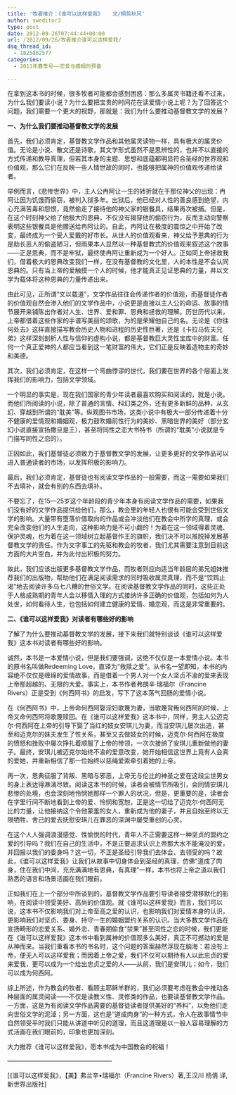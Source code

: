 ```yaml
---
title: '牧者推介：《谁可以这样爱我》   文/桐剪秋风'
author: sweditor3
type: post
date: 2012-09-26T07:44:44+00:00
url: /2012/09/26/牧者推介谁可以这样爱我/
dsq_thread_id:
  - 1825862577
categories:
  - 2011年春季号——恋爱与婚姻的预备

---
```

在拿到这本书的时候，很多牧者可能都会感到困惑：那么多属灵书籍还看不过来，为什么我们要读小说？为什么要把宝贵的时间花在读爱情小说上呢？为了回答这个问题，我们需要一个更大的视野，那就是：我们为什么要推动基督教文学的发展？

**一、为什么我们要推动基督教文学的发展**

首先，我们必须肯定，基督教文学作品和其他属灵读物一样，具有极大的属灵价值。无论是小说、散文还是诗歌，其文学形式虽然不是思辨性的，也并不以直接的方式传递和教导真理，但若其本身的主题、思想和底蕴都明显符合圣经的世界观和价值观，那么它们在反映一些人情世故的同时，也能够把属神的价值观传递给读者。

举例而言，《悲惨世界》中，主人公冉阿让一生的转折就在于那位神父的出现：冉阿让因为饥饿而偷窃，被判入狱多年。出狱后，他已经对人性的善良感到绝望，内心充满苦毒和怨恨，竟然偷走了接待他的神父家的银餐具，结果再次被捕。但是，在这个时刻神父给了他极大的恩典，不仅没有揭穿他的偷窃行为，反而主动向警察表明这些银餐具是他赠送给冉阿让的。自此，冉阿让在极度的震惊之中开始了改变，最终成为一个受人爱戴的好市长。从世人的价值观看来，神父给予恩典的行为是助长恶人的偷盗陋习，但雨果本人显然以一种基督教式的价值观来叙述这个故事——正是恩典，而不是牢狱，最终使冉阿让重新成为一个好人。正如同上帝拯救我们，借着极大的恩典改变我们一样，在没有基督教的文化里，人的本性是不会认同恩典的。只有当上帝的爱触摸一个人的时候，他才能真正见证恩典的力量，并以文学为载体将这种恩典的力量传递出来。

由此可见，正所谓“文以载道”，文学作品往往会传递作者的价值观，而基督徒作者的价值观自然会渗入他们的文学作品中，小说更是直接以主人公的命运、故事的情节展开来铺陈出作者对人生、世界、爱和罪、恩典和拯救的理解。历世历代以来，上帝都借着这些作家的手谱写美丽的颂歌，为的是荣耀他自己的名。无论是《你往何处去》这样直接描写教会历史人物和进程的历史性巨著，还是《卡拉马佐夫兄弟》这样深刻剖析人性与信仰的虚构小说，都是基督教巨大灵性宝库中的财富。任何一个真正爱神的人都应当看到这一笔财富的伟大，它们正是反映着造物主的奇妙和美德。

其次，我们必须肯定，在这样一个弯曲悖谬的世代，我们要在世界的各个层面上发挥我们的影响力，包括文学领域。

一个明显的事实是，现在我们国家的青少年读者最喜欢购买和阅读的，就是小说。而他们所阅读的小说，除了普通的言情、科幻类之外，还有更多新鲜的品种，从玄幻、穿越到所谓的“耽美”等。纵观图书市场，这类小说中有极大一部分传递着十分不健康的爱情观和婚姻观，极力鼓吹婚前性行为的美妙、黑暗世界的美好（部分玄幻小说直接宣扬撒旦是王），甚至将同性之恋大书特书（所谓的“耽美”小说就是专门描写同性之恋的）。

正因如此，我们基督徒必须致力于基督教文学的发展，让更多更好的文学作品可以进入普通读者的市场，以发挥积极的影响力。

最后，我们必须肯定，基督徒也有阅读文学作品的一般需要，而这一需要如果我们不去填补，就会有别的东西去填补。

不要忘了，在15—25岁这个年龄段的青少年本身有阅读文学作品的需要，如果我们没有好的文学作品提供给他们，那么，教会里的年轻人也很有可能会受到世俗文学的影响。大量带有堕落价值取向的作品或会冲淡他们在教会中所学的真理，或会完全改变他们的人生走向，这种影响力是不可小觑的！为着在这一领域得着灵魂、保护灵魂，也为着在这一领域树立起基督作王的旗帜，我们决不可以推脱掉发展基督教文学的责任。作为文字事工的先驱和教会的牧者，我们尤其需要注意到目前这方面的大片空白，并为此付出积极的努力。

故此，我们应该出版更多基督教文学作品，而牧者则应向适当年龄层的弟兄姐妹推荐我们的出版物，帮助他们在满足阅读需求的同时吸收属灵真理，而不是“饮鸩止渴”地去阅读许多乌七八糟的世俗文学。在阅读基督教文学作品的同时，这些正处于人格成熟期的青年人会以移情入理的方式接纳许多正确的价值观，包括如何为人处世，如何看待人生，也包括如何建立健康的爱情、婚恋观，而这是非常重要的。

**二、《谁可以这样爱我》对读者有哪些好的影响**

了解了为什么要推动基督教文学的发展，接下来我们就特别谈谈《谁可以这样爱我》这本书对读者有哪些好的影响。

诚然，本书是一本爱情小说，但是我们要强调，这绝不仅仅是一本爱情小说。本书的原书名叫做Redeeming Love，直译为“救赎之爱”。从书名一望即知，本书的内容绝不仅仅是缠绵的爱情故事，而是借着一个男人对一个女人坚贞不渝的爱来表现上帝那超越的、无限的大爱。事实上，本书作者弗朗辛·瑞福尔（Francine Rivers）正是受到《何西阿书》的启发，写下了这本荡气回肠的爱情小说。

在《何西阿书》中，上帝命何西阿娶淫妇歌篾为妻，当歌篾背叛何西阿的时候，上帝又命何西阿将歌篾赎回。在《谁可以这样爱我》这本书中，同样，男主人公迈克尔·何西阿在上帝的引导下娶了当红的妓女安琪儿为妻，而当安琪儿屡次出逃，甚至和迈克尔的妹夫发生了性关系，甚至又去做妓女的时候，迈克尔·何西阿在极度的愤怒和挫败中屡次挣扎着顺服了上帝的带领，一次次接纳了安琪儿重新做他的妻子。最终，安琪儿被迈克尔始终不渝的爱意改变，她开始相信这世界上竟有人会真的爱她，并重新相信了那一位始终以慈绳爱索牵引着她的上帝。

再一次，恩典征服了背叛、黑暗与邪恶，上帝无与伦比的神圣之爱在这段尘世男女的身上表达得淋漓尽致。阅读这本书的时候，读者会被情节所吸引，会同情安琪儿悲惨的处境，也会深刻地怜悯她那样一个罪人的状况，但是，更重要的是，读者会在字里行间不断地看到上帝的爱、怜悯和宽恕，正是这一切给了迈克尔·何西阿无比的力量，让他接纳这个令他蒙羞的女人，重新成为他的妻子，并且自始至终以无限牺牲、舍己的爱去抚慰安琪儿在罪恶的深渊中屡受重创的心灵。

在这个人人强调浪漫感觉、性愉悦的时代，青年人不正需要这样一种坚贞的盟约之爱的引导吗？我们在自己的生活中，不是正要追求认识上帝那大水不能淹没的爱，并回报以我们的委身吗？这一切，不正是圣经引导我们去体会、去领受的吗？故此，《谁可以这样爱我》让我们从故事中切身体会到圣经的真理，仿佛“道成了肉身，住在我们中间，充充满满地有恩典，有真理”一样，本书也将上帝之道以我们熟悉的语言和场景活画在我们眼前。

正如我们在上一个部分中所谈到的，基督教文学作品要引导读者接受潜移默化的影响，在阅读中领受美好、高尚的价值观。就《谁可以这样爱我》而言，我们可以说，这本书不仅影响我们对上帝至高之爱的认识，也影响我们对爱情本身的认识，更影响我们对坚贞、委身、持守一生的婚姻盟约关系的认识。当大多数文学作品在宣扬畸形的恋爱关系、婚外恋、青春期偷食“禁果”甚至同性之恋的时候，我们更能在《谁可以这样爱我》这本书中看到属神的价值观多么美好，真正不可撼动的爱是从神而来。当我们重看本书的书名时，这个问题的答案赫然浮现在脑海：若没有上帝，便无人可以这样爱我；而因着上帝之爱，我们不仅可以期待有人以此忠贞的爱来爱我，更可以成为一个给出忠贞之爱的人——从前，我们是安琪儿；如今，我们可以成为何西阿。

综上所述，作为教会的牧者、看顾主耶稣羊群的，我们必须要考虑在教会中推动各种层面的属灵阅读——不仅是读教义性、灵修类的作品，也要读基督教文学作品。一方面，这是为有阅读文学作品需要的基督徒读者提供美好的“养料”，以免他们走向世俗文学的泥淖；另一方面，这也是“道成肉身”的一种方式，令人在故事情节中自然领受平时我们只能从讲道中听见的道理，而且这道理是以一般人容易理解的方式活画在我们眼前的，印象也更加深刻。

大力推荐《谁可以这样爱我》，愿本书成为中国教会的祝福！

—————————————————

[《谁可以这样爱我》，【美】弗兰辛•瑞福尔（Francine Rivers）著,王汉川 杨倩 译,新世界出版社]